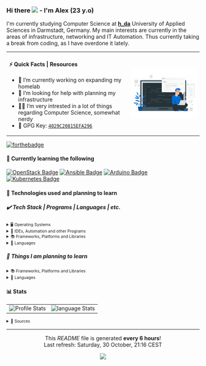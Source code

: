 ### Hi there <img src="https://media.giphy.com/media/hvRJCLFzcasrR4ia7z/giphy.gif" width="25px"> - I'm Alex (23 y.o)

I'm currently studying Computer Science at [**h_da**](https://h-da.de/) University of Applied Sciences in Darmstadt, Germany.
My main interests are currently in the areas of infrastructure, networking and IT Automation. Thus currently taking a break from
coding, as I have overdone it lately.

<table style="border-collapse: collapse">
  <tr>
    <td>
      <h4>⚡ Quick Facts | Resources</h4>
      <ul>
        <li>🔭 I’m currently working on expanding my homelab</li>
        <li>🤔 I’m looking for help with planning my infrastructure</li>
        <li>👨‍💻 I’m very intrested in a lot of things regarding Computer Science, somewhat nerdy</li>
        <li>🔑 GPG Key: <a href="https://github.com/blackphantom39.gpg"><code>4029C20815EFA296</code></a></li>
      </ul>
    </td>
    <td>
      <img alt="Coding Gif" src="resources/img/profile.gif"/>
    </td>
  </tr>
</table>

[![forthebadge](https://forthebadge.com/images/badges/powered-by-coffee.svg)](https://forthebadge.com)

#### 📝 Currently learning the following

[![OpenStack Badge](https://img.shields.io/badge/-Openstack-f01742.svg?style=for-the-badge&logo=openstack&logoColor=fff&link=https%3A%2F%2Fwww.openstack.org%2F)](https%3A%2F%2Fwww.openstack.org%2F)
[![Ansible Badge](https://img.shields.io/badge/-Ansible-1A1918.svg?style=for-the-badge&logo=ansible&logoColor=ff&link=https%3A%2F%2Fwww.ansible.com%2F)](https%3A%2F%2Fwww.ansible.com%2F)
[![Arduino Badge](https://img.shields.io/badge/-Arduino-00979D.svg?style=for-the-badge&logo=Arduino&logoColor=fff&link=https%3A%2F%2Fwww.arduino.cc%2F)](https%3A%2F%2Fwww.arduino.cc%2F)
[![Kubernetes Badge](https://img.shields.io/badge/-kubernetes-326ce5.svg?style=for-the-badge&logo=kubernetes&logoColor=fff&link=https%3A%2F%2Fkubernetes.io%2F)](https%3A%2F%2Fkubernetes.io%2F)

#### 📃 Technologies used and planning to learn

##### ✔️ Tech Stack | Programs | Languages | etc. 

<details>
<summary style="font-size: 0.75em; padding-bottom 1em">🖥️ Operating Systems</summary>

  - [![Arch%20Linux Badge](https://img.shields.io/badge/-Arch%20Linux%20%28for%20work%29-1793D1.svg?style=for-the-badge&logo=arch-linux&logoColor=fff&link=)](https://github.com/blackphantom39)
  - [![Cent%20OS Badge](https://img.shields.io/badge/-Cent%20OS%20%28for%20servers%29-002260.svg?style=for-the-badge&logo=centos&logoColor=fff&link=)](https://github.com/blackphantom39)
  - [![Windows Badge](https://img.shields.io/badge/-Windows%20%28for%20gaming%29-0078D6.svg?style=for-the-badge&logo=windows&logoColor=fff&link=)](https://github.com/blackphantom39)

</details>

<details>
<summary style="font-size: 0.75em">🧰 IDEs, Automation and other Programs</summary>

  - [![Gitlab%20CI Badge](https://img.shields.io/badge/-gitlab%20ci-181717.svg?style=for-the-badge&logo=gitlab&logoColor=fff&link=)](https://github.com/blackphantom39)
  - [![Visual%20Studio%20Code Badge](https://img.shields.io/badge/-Visual%20Studio%20Code-0078d7.svg?style=for-the-badge&logo=visual-studio-code&logoColor=fff&link=)](https://github.com/blackphantom39)
  - [![Affinity%20Photo Badge](https://img.shields.io/badge/-Affinity%20Photo-7E4DD2.svg?style=for-the-badge&logo=affinity-photo&logoColor=fff&link=)](https://github.com/blackphantom39)

</details>

<details>
<summary style="font-size: 0.75em">📚 Frameworks, Platforms and Libraries</summary>

  - [![Angular Badge](https://img.shields.io/badge/-Angular-DD0031.svg?style=for-the-badge&logo=angular&logoColor=fff&link=)](https://github.com/blackphantom39)
  - [![Laravel Badge](https://img.shields.io/badge/-Laravel-FF2D20.svg?style=for-the-badge&logo=laravel&logoColor=fff&link=)](https://github.com/blackphantom39)
  - [![NPM Badge](https://img.shields.io/badge/-NPM-000000.svg?style=for-the-badge&logo=npm&logoColor=fff&link=)](https://github.com/blackphantom39)
  - [![JWT Badge](https://img.shields.io/badge/-JWT-000000.svg?style=for-the-badge&logo=JSON%20web%20tokens&logoColor=fff&link=)](https://github.com/blackphantom39)

</details>

<details>
<summary style="font-size: 0.75em">💾 Languages</summary>

  - [![C%23 Badge](https://img.shields.io/badge/-C%23-239120.svg?style=for-the-badge&logo=c-sharp&logoColor=fff&link=)](https://github.com/blackphantom39)
  - [![C%2B%2B Badge](https://img.shields.io/badge/-C%2B%2B%20%28basics%29-00599C.svg?style=for-the-badge&logo=c%2B%2B&logoColor=fff&link=)](https://github.com/blackphantom39)
  - [![C Badge](https://img.shields.io/badge/-C%20%28basics%29-00599C.svg?style=for-the-badge&logo=c&logoColor=fff&link=)](https://github.com/blackphantom39)
  - [![Java Badge](https://img.shields.io/badge/-Java-ED8B00.svg?style=for-the-badge&logo=java&logoColor=fff&link=)](https://github.com/blackphantom39)
  - [![JavaScript Badge](https://img.shields.io/badge/-JavaScript-323330.svg?style=for-the-badge&logo=javascript&logoColor=F7DF1E&link=)](https://github.com/blackphantom39)
  - [![TypeScript Badge](https://img.shields.io/badge/-TypeScript-007ACC.svg?style=for-the-badge&logo=typescript&logoColor=fff&link=)](https://github.com/blackphantom39)
  - [![PHP Badge](https://img.shields.io/badge/-PHP-777BB4.svg?style=for-the-badge&logo=php&logoColor=fff&link=)](https://github.com/blackphantom39)
  - [![Python Badge](https://img.shields.io/badge/-Python%20%28basics%29-3670A0.svg?style=for-the-badge&logo=python&logoColor=ffdd54&link=)](https://github.com/blackphantom39)

</details>


##### 🤔 Things I am planning to learn

<details>
<summary style="font-size: 0.75em">📚 Frameworks, Platforms and Libraries</summary>

  - [![Bootstrap Badge](https://img.shields.io/badge/-Bootstrap-563D7C.svg?style=for-the-badge&logo=bootstrap&logoColor=fff&link=)](https://github.com/blackphantom39)
  - [![Django Badge](https://img.shields.io/badge/-Django-092E20.svg?style=for-the-badge&logo=django&logoColor=fff&link=)](https://github.com/blackphantom39)
  - [![Flutter Badge](https://img.shields.io/badge/-Flutter-02569B.svg?style=for-the-badge&logo=Flutter&logoColor=fff&link=)](https://github.com/blackphantom39)
  - [![React Badge](https://img.shields.io/badge/-React-20232a.svg?style=for-the-badge&logo=react&logoColor=fff&link=)](https://github.com/blackphantom39)
  - [![TensorFlow Badge](https://img.shields.io/badge/-TensorFlow-FF6F00.svg?style=for-the-badge&logo=TensorFlow&logoColor=fff&link=)](https://github.com/blackphantom39)

</details>

<details>
<summary style="font-size: 0.75em">💾 Languages</summary>

  - [![Swift Badge](https://img.shields.io/badge/-Swift-F54A2A.svg?style=for-the-badge&logo=swift&logoColor=fff&link=)](https://github.com/blackphantom39)
  - [![Go Badge](https://img.shields.io/badge/-Go-00ADD8.svg?style=for-the-badge&logo=go&logoColor=fff&link=)](https://github.com/blackphantom39)
  - [![Dart Badge](https://img.shields.io/badge/-Dart-0175C2.svg?style=for-the-badge&logo=dart&logoColor=fff&link=)](https://github.com/blackphantom39)

</details>

#### 📊 Stats

<table style="border-collapse: collapse">
  <tr>
    <td><img alt="Profile Stats" src="https://github-readme-stats.vercel.app/api?username=blackphantom39&show_icons=true&bg_color=270,373B44,4286f4&title_color=fff&text_color=fff"/></td>
    <td><img alt="language Stats" src="https://github-readme-stats.vercel.app/api/top-langs/?username=blackphantom39&layout=compact&bg_color=270,373B44,4286f4&title_color=fff&text_color=fff"/></td>
  </tr>
</table>

<details>
<summary style="font-size: 0.75em">🔗 Sources</summary>
<ul>
  <li><a href="https://www.sithcomputers.com/wp-content/uploads/2021/02/11th-and-12th-cs-1.gif">Used GIF</a></li>
</ul>
</details>

------------
<p align="center">This <i>README</i> file is generated <b>every 6 hours</b>!</br>Last refresh: Saturday, 30 October, 21:16 CEST<br />
<p align="center"><img src="https://github.com/blackphantom39/blackphantom39/workflows/Build%20README/badge.svg" /></p>

